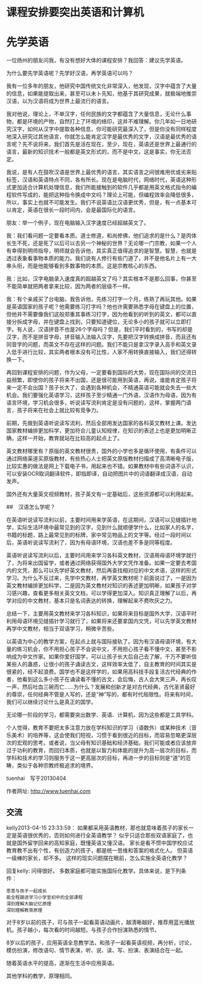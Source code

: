 # 课程安排要突出英语和计算机 

# 先学英语

一位扬州的朋友问我，有没有想好大体的课程安排？我回答：建议先学英语。

为什么要先学英语呢？先学好汉语，再学英语可以吗？

我有一位多年的朋友，他研究中国传统文化非常深入，他发现，汉字中蕴含了大量的信息，如果能提取出来，甚至可以未卜先知，他基于其研究成果，就极端地推崇汉语，以为汉语将成为世界上最流行的语言。

我对他说，理论上，不单汉字，任何民族的文字都蕴含了大量信息，无论什么事物，都是环境的产物，自然打上了环境的络印，这并不难理解。你几年如一日地研究汉字，如何从汉字中提取各种信息，你可能研究最深入了，但是你没有同样程度地深入研究过其他语言，你就怎么能肯定汉字是最优秀的文字，汉语是最优秀的语言呢？先不说将来，我们首先是活在现在，至少，现在，英语还是世界上最通行的语言，最新的知识技术一般都是英文形式的，而不是中文，这是事实，你无法否定。

我说，是有人在鼓吹汉语是世界上最优秀的语言，其实语言之间很难用优或劣来贴标签，汉语和英语特点不同，各有所长。现在是电脑时代，网络时代，英语这种形式更加适合计算机处理信息，我们所能接触到的软件几乎都是用英文格式指令的编程软件写成的，能把这种指令换成中文吗？理论上可能，但编程效率会降低很多，所以，事实上也就不可能发生。我们不说英语比汉语更优秀，但是，有一点基本可以肯定，英语在很长一段时间内，会是最国际化的语言。

朋友：举一个例子，现在电脑输入汉字速度已经超越英文了。

我：我们看问题一定要看本质。道士修道，和尚修佛，他们追求的是什么？是肉体长生不死，还是死了以后可以去另一个神秘的世界？无论哪一门宗教，如果一个人有幸得到明师指导，明师就会告诉他，其实真正值得追求的是智慧。智慧，也就是透过表象看事物本质的能力。我们说有人修行有些门道了，并不是他名片上有一大串头衔，而是他能够看到多数事物的本质。这是宗教核心的东西。

我：比如，汉字电脑录入速度真的超越英文了吗？其实根本不是那么回事，你甚至不能简单就把两者拿来比较，因为两者的层级不一样。

我：有个亲戚买了台电脑，我告诉他，先练习打字一个月，练熟了再玩其他。如果是英语国家的孩子呢？他需要练习打字吗？他也许需要熟悉字母在键盘上的位置，但他并不需要像我们这般郑重其事练习打字，因为他看到的听到的英文，都可以直接分拆成字母，并在键盘上找到，只要知道键位，无论多小的孩子就可以立即打字。有人说，汉语拼音不也是26个字母吗？但是，我们平时看到的，书写的却是汉字，而不是拼音字母，拼音输入法输入汉字，先要把汉字转换成拼音，而且还有同音字的问题，而英文不存在这样的问题。我们不能只是拿汉字录入高手和英文录入低手进行比较，其实两者根本没有可比性，人家不用转换直接输入，我们还得转换一下。

再回到课程安排的问题，作为父母，一定要看到国际的大势，现在国际间的交流日益频繁，即使你的孩子将来不出国，还是很可能用到英语，再说，谁能肯定孩子将来一定不会出国？孩子长大了，会遇到各种机会，不精通英语可能就会失去一些大机会。我们要强化英语学习，这样孩子至少精通一门外语，汉语作为母语，因为有语言环境，学习机会很多，听说读写流利肯定是没有问题的，这样，掌握两门语言，孩子将来在社会上就比较有竞争力。

前期，先做到英语听说读写流利，然后全部用发达国家的各科英文教材上课。发达国家教材编排更加科学，更加符合儿童认知规律，在知识的表述上也是更加明晰正确，这样一开始，教育就站在比较高的起点上了。

英文教材哪里有？原版的英文教材很贵，国外的小学也多是循环使用，有条件可以通过网络渠道买原版教材，有些热心人士把英文原版教材扫描成了高清晰电子版，比较实惠的做法是网上下载电子书，用起来也不错。如果教材中有些词语不认识，可以安装OCR取词翻译软件，即指即译，自动把图片中的词语翻译成汉语，自动发声。

国外还有大量英文视频教材，孩子英文有一定基础后，这些资源都可以利用起来。

##　汉语怎么学呢？

在英语听说读写流利以前，主要时间用来学英语，在这期间，汉语可以见缝插针地学，实际生活环境中最常见到的汉字，见到什么就顺便学什么，比如家人的名字，书籍的标题，路上最常见到的标牌，家中常见物品上的文字等。经过一段时间以后，英语听说读写流利了，因为有母语环境，汉语也差不多是同等程度。

英语听说读写流利以后，主要时间用来学习各科英文教材，汉语用母语环境学就行了，为将来出国留学，或者通过网络获得国外大学文凭作准备。如果一定要去考国内的文凭，那么可以先学好英文教材，然后再查找相对应的中文术语，这样的形式学习。为什么不反过来，先学中文教材，再学英文教材呢？前面说过了，一是因为英文教材编排更加科学，二是因为英文教材对知识的表述更加明晰，如果孩子对学习感兴趣，查看更多相关英文文档，可以学得更加深入。知识真正理解了以后，再学对应的中文教材，基本只是名词表达的转换，理解起来不费吹灰之力。

总结一下，主要用英文教材来学习各科知识，如果将来目标是国外大学，汉语平时利用母语环境见缝插针学习就行了，如果将来还要拿国内文凭，可以先学英文教材再学中文教材，相当于双语学习，稍微辛苦些。

以英语为中心的教学方案，在起点上就与国际接轨了。因为有汉语母语环境，有大量的练习机会，你不用担心孩子不会说中文，不用担心孩子看不懂中文，甚至不影响成为中文作家。如果你爱好国学，可以让孩子长大后自己去了解，千万不要听信某些人的蛊惑，让很小的孩子诵读古文，这样效率太低了，自主教育的时间其实是很紧的，经不起浪费。国学也不是这样学的，如果用高科技手段复活古代经典的作者，他看到这么多小孩子在诵读看不懂的古文，会后悔，古人会大笑三声，再长叹一声，然后吐血三碗而亡......为什么？发展和创新才是对古代经典，古代圣贤最好的尊崇，任何经典不管是人写的，还是“神”写的，都有时代局限性。将来有时间，我们可以继续讨论什么是真正的国学。

无论哪一阶段的学习，都需要突出数学、英语、计算机，因为这些都是工具学科。

个人觉得，教育不要把太多注意力放在学科知识的学习（语数外）或某种技术（音乐美术）的培养等，这会使我们短视，习惯于看到很近的目标，而容易忽略更深层次的宏观的思考。或者说，当父母有知识基础和经济基础，我们可能或者应该放弃过于功利的教育，而回归本质，也就是以智力和体能的提升为高一层次的目标，而学科和技术的学习则服务于这一更高层次的目标，再进一步的目标则是“道”的范畴，类似于各种宗教终极追求的境界。

tuenhai　写于20130404

作者网址:   http://www.tuenhai.com

## 交流

kelly2013-04-15 23:33:59：
如果都采用英语教材，那也就意味着孩子的家长一定是英语很优秀的，否则如何进行全英语教学？
似乎只适合那些双语家庭了，也就是国外留学回来的高知家庭，既懂英语又懂汉语。
家长是看不惯中国学校应试教育教不出有个性，有创造力的孩子，都是统一思维和答案的格式化人。
但英语一级棒的家长，却不多。
这样的现实问题摆在眼前，怎么实施全英语化教学？


回复kelly:
问得很好。
多数家庭都可能实施国际化教学。具体来说，是下列条件：

	愿意与孩子一起成长
	能全程跟进学习小学至初中的全部课程
	深刻理解大脑记忆原理 
	深刻理解教育原理


对于8岁以前的孩子，可与孩子一起看英语动画片，越清晰越好，推荐用蓝光播放机。孩子越小，每次看的时间越短。与孩子合作扮演熟悉的情节。

8岁以后的孩子，应用英语全息教学法，和孩子一起看英语视频，再分析，讨论，模仿扮演，修改语句、情节表演，听、说、读、写、扮演、表演结合在一起。

随着英语水平的提高，逐渐在生活中应用英语。

其他学科的教学，原理相同。
